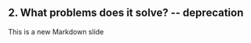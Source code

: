 ##  2. What problems does it solve? -- deprecation <!-- .element: data-theme="ka-content" -->

This is a new Markdown slide
